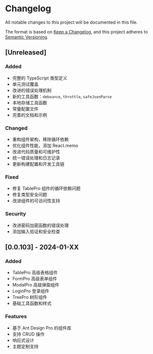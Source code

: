 # Changelog

All notable changes to this project will be documented in this file.

The format is based on [Keep a Changelog](https://keepachangelog.com/en/1.0.0/),
and this project adheres to [Semantic Versioning](https://semver.org/spec/v2.0.0.html).

## [Unreleased]

### Added
- 完整的 TypeScript 类型定义
- 单元测试覆盖
- 改进的错误处理机制
- 新的工具函数：`debounce`, `throttle`, `safeJsonParse`
- 本地存储工具函数
- 常量配置文件
- 完善的文档和示例

### Changed
- 重构组件架构，移除循环依赖
- 优化组件性能，添加 React.memo
- 改进代码质量和可维护性
- 统一错误处理和日志记录
- 更新构建配置和开发工具链

### Fixed
- 修复 TablePro 组件的循环依赖问题
- 修复类型安全问题
- 改进组件的可访问性支持

### Security
- 改进密码加密函数的错误处理
- 添加输入验证和安全检查

## [0.0.103] - 2024-01-XX

### Added
- TablePro 高级表格组件
- FormPro 高级表单组件
- ModalPro 高级弹窗组件
- LoginPro 登录组件
- TreePro 树形组件
- 基础工具函数和样式

### Features
- 基于 Ant Design Pro 的组件库
- 支持 CRUD 操作
- 响应式设计
- 主题定制支持
